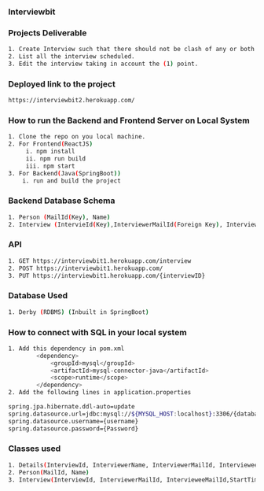 ### Interviewbit

### Projects Deliverable
```bash
1. Create Interview such that there should not be clash of any or both of the interviewee or interviewer, taking in account that interviewer can also be interviewee and interviewee can also be an interviewer for some other interview.
2. List all the interview scheduled.
3. Edit the interview taking in account the (1) point.
```

### Deployed link to the project
```bash
https://interviewbit2.herokuapp.com/
```

### How to run the Backend and Frontend Server on Local System
```bash
1. Clone the repo on you local machine.
2. For Frontend(ReactJS)
     i. npm install
     ii. npm run build
     iii. npm start
3. For Backend(Java(SpringBoot))
    i. run and build the project
```

### Backend Database Schema
```bash
1. Person (MailId(Key), Name)
2. Interview (IntervieId(Key),InterviewerMailId(Foreign Key), IntervieweeMailId(foreign Key),StartTime, EndTime)

```
### API
```bash
1. GET https://interviewbit1.herokuapp.com/interview                           //to list the interview details
2. POST https://interviewbit1.herokuapp.com/                                  //to create an interview
3. PUT https://interviewbit1.herokuapp.com/{interviewID}                      //to edit the interview
```

### Database Used
```bash
1. Derby (RDBMS) (Inbuilt in SpringBoot)
```

### How to connect with SQL in your local system
```bash
1. Add this dependency in pom.xml
		<dependency>
			<groupId>mysql</groupId>
			<artifactId>mysql-connector-java</artifactId>
			<scope>runtime</scope>
		</dependency>
2. Add the following lines in application.properties

spring.jpa.hibernate.ddl-auto=update
spring.datasource.url=jdbc:mysql://${MYSQL_HOST:localhost}:3306/{database}
spring.datasource.username={username}
spring.datasource.password={Password}
```

### Classes used
```bash
1. Details(InterviewId, InterviewerName, InterviewerMailId, IntervieweeName, IntervieweeMailId,StartTime, EndTime)
2. Person(MailId, Name)
3. Interview(InterviewId, InterviewerMailId, IntervieweeMailId,StartTime, EndTime)
```
